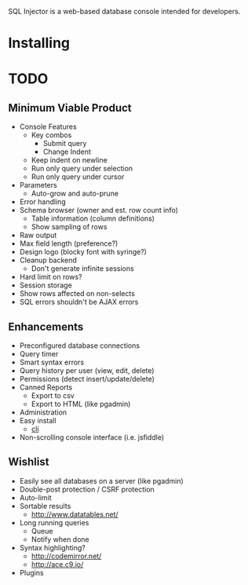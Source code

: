 SQL Injector is a web-based database console intended for developers.  

Installing
==========



TODO
====
## Minimum Viable Product
* Console Features
  * Key combos
    * Submit query
    * Change Indent
  * Keep indent on newline
  * Run only query under selection
  * Run only query under cursor
* Parameters
  * Auto-grow and auto-prune
* Error handling
* Schema browser (owner and est. row count info)
  * Table information (column definitions)
  * Show sampling of rows
* Raw output
* Max field length (preference?)
* Design logo (blocky font with syringe?)
* Cleanup backend
  * Don't generate infinite sessions
* Hard limit on rows?
* Session storage
* Show rows affected on non-selects
* SQL errors shouldn't be AJAX errors


## Enhancements
* Preconfigured database connections
* Query timer
* Smart syntax errors
* Query history per user (view, edit, delete)
* Permissions (detect insert/update/delete)
* Canned Reports
  * Export to csv
  * Export to HTML (like pgadmin)
* Administration
* Easy install 
  * [cli](https://github.com/rlidwka/sinopia/blob/master/lib/cli.js)
* Non-scrolling console interface (i.e. jsfiddle)

## Wishlist  
* Easily see all databases on a server (like pgadmin)
* Double-post protection / CSRF protection
* Auto-limit
* Sortable results
  * http://www.datatables.net/
* Long running queries
  * Queue 
  * Notify when done
* Syntax highlighting?
  * http://codemirror.net/
  * http://ace.c9.io/
* Plugins

